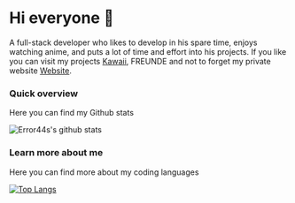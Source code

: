 # Hi everyone :wave:

A full-stack developer who likes to develop in his spare time, enjoys watching anime, and puts a lot of time and effort into his projects. 
If you like you can visit my projects [Kawaii](https://kawaiibot.me/), FREUNDE and not to forget my private website [Website](https://bio.link/error44).

### Quick overview
Here you can find my Github stats

![Error44s's github stats](https://github-readme-stats.vercel.app/api?username=error44s&show_icons=true&title_color=fff&icon_color=79ff97&text_color=9f9f9f&bg_color=151515&hide_border=True)

### Learn more about me
Here you can find more about my coding languages

[![Top Langs](https://github-readme-stats.vercel.app/api/top-langs/?username=Error44s&layout=compact&theme=dark)](https://github.com/Error44s/Discord)
